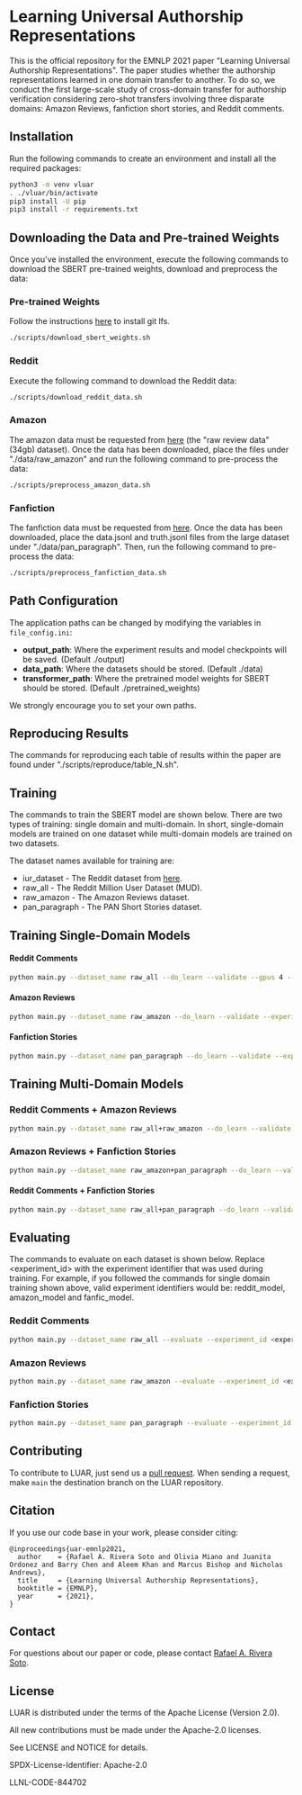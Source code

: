 # Learning Universal Authorship Representations

This is the official repository for the EMNLP 2021 paper "Learning Universal Authorship Representations". The paper studies whether the authorship representations learned in one domain transfer to another. To do so, we conduct the first large-scale study of cross-domain transfer for authorship verification considering zero-shot transfers involving three disparate domains: Amazon Reviews, fanfiction short stories, and Reddit comments.

## Installation
Run the following commands to create an environment and install all the required packages:
```bash
python3 -m venv vluar
. ./vluar/bin/activate
pip3 install -U pip
pip3 install -r requirements.txt
```

## Downloading the Data and Pre-trained Weights

Once you've installed the environment, execute the following commands to download the SBERT pre-trained weights, download and preprocess the data:

### Pre-trained Weights

Follow the instructions [here](https://git-lfs.github.com) to install git lfs.

```bash
./scripts/download_sbert_weights.sh
```

### Reddit

Execute the following command to download the Reddit data:

```bash
./scripts/download_reddit_data.sh
```

### Amazon

The amazon data must be requested from [here](https://nijianmo.github.io/amazon/index.html#files) (the "raw review data" (34gb) dataset). Once the data has been downloaded, place the files under "./data/raw_amazon" and run the following command to pre-process the data:

```bash
./scripts/preprocess_amazon_data.sh
```

### Fanfiction

The fanfiction data must be requested from [here](https://zenodo.org/record/3724096#.YT942y1h1pQ). Once the data has been downloaded, place the data.jsonl and truth.jsonl files from the large dataset under "./data/pan_paragraph". Then, run the following command to pre-process the data:

```bash
./scripts/preprocess_fanfiction_data.sh
```

## Path Configuration
The application paths can be changed by modifying the variables in `file_config.ini`:
- **output_path**: Where the experiment results and model checkpoints will be saved. (Default ./output)
- **data_path**: Where the datasets should be stored. (Default ./data)
- **transformer_path**: Where the pretrained model weights for SBERT should be stored. (Default ./pretrained_weights)

We strongly encourage you to set your own paths.

## Reproducing Results

The commands for reproducing each table of results within the paper are found under "./scripts/reproduce/table_N.sh". 

## Training

The commands to train the SBERT model are shown below. There are two types of training: single domain and multi-domain. In short, single-domain models are trained on one dataset while multi-domain models are trained on two datasets. 

The dataset names available for training are:
* iur_dataset - The Reddit dataset from [here](https://aclanthology.org/D19-1178/).
* raw_all - The Reddit Million User Dataset (MUD).
* raw_amazon - The Amazon Reviews dataset.
* pan_paragraph - The PAN Short Stories dataset.


## Training Single-Domain Models

#### Reddit Comments
```bash
python main.py --dataset_name raw_all --do_learn --validate --gpus 4 --experiment_id reddit_model
```
#### Amazon Reviews
```bash
python main.py --dataset_name raw_amazon --do_learn --validate --experiment_id amazon_model
```
#### Fanfiction Stories
```bash
python main.py --dataset_name pan_paragraph --do_learn --validate --experiment_id fanfic_model
```

## Training Multi-Domain Models

### Reddit Comments + Amazon Reviews
```bash
python main.py --dataset_name raw_all+raw_amazon --do_learn --validate --gpus 4 --experiment_id reddit_amazon_model
```
### Amazon Reviews + Fanfiction Stories
```bash
python main.py --dataset_name raw_amazon+pan_paragraph --do_learn --validate --gpus 4 --experiment_id amazon_stories_model
```
#### Reddit Comments + Fanfiction Stories
```bash
python main.py --dataset_name raw_all+pan_paragraph --do_learn --validate --gpus 4 --experiment_id reddit_stories_model
```

## Evaluating
The commands to evaluate on each dataset is shown below. Replace <experiment_id> with the experiment identifier that was used during training. For example, if you followed the commands for single domain training shown above, valid experiment identifiers would be: reddit_model, amazon_model and fanfic_model. 

### Reddit Comments
```bash
python main.py --dataset_name raw_all --evaluate --experiment_id <experiment_id> --load_checkpoint
```

### Amazon Reviews
```bash
python main.py --dataset_name raw_amazon --evaluate --experiment_id <experiment_id> --load_checkpoint
```

### Fanfiction Stories
```bash
python main.py --dataset_name pan_paragraph --evaluate --experiment_id <experiment_id> --load_checkpoint
```

## Contributing

To contribute to LUAR, just send us a [pull request](https://docs.github.com/en/pull-requests/collaborating-with-pull-requests/proposing-changes-to-your-work-with-pull-requests/about-pull-requests).
When sending a request, make `main` the destination branch on the LUAR repository.

## Citation

If you use our code base in your work, please consider citing:

```
@inproceedings{uar-emnlp2021,
  author    = {Rafael A. Rivera Soto and Olivia Miano and Juanita Ordonez and Barry Chen and Aleem Khan and Marcus Bishop and Nicholas Andrews},
  title     = {Learning Universal Authorship Representations},
  booktitle = {EMNLP},
  year      = {2021},
}
```

## Contact

For questions about our paper or code, please contact [Rafael A. Rivera Soto](riverasoto1@llnl.gov).

## License

LUAR is distributed under the terms of the Apache License (Version 2.0).

All new contributions must be made under the Apache-2.0 licenses.

See LICENSE and NOTICE for details.

SPDX-License-Identifier: Apache-2.0

LLNL-CODE-844702
